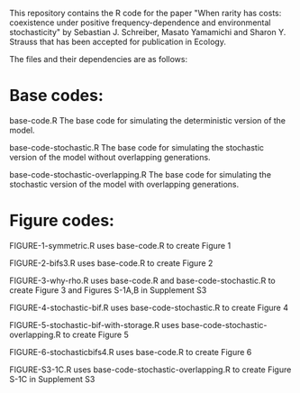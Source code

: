 This repository contains the R code for the paper "When rarity has costs: coexistence under positive frequency-dependence and environmental stochasticity" by Sebastian J. Schreiber, Masato Yamamichi and Sharon Y. Strauss that has been accepted for publication in Ecology. 

The files and their dependencies are as follows:

Base codes:
===========
base-code.R The base code for simulating the deterministic version of the model. 

base-code-stochastic.R The base code for simulating the stochastic version of the model without overlapping generations. 

base-code-stochastic-overlapping.R The base code for simulating the stochastic version of the model with overlapping generations. 

Figure codes:
=============
FIGURE-1-symmetric.R uses base-code.R to create Figure 1

FIGURE-2-bifs3.R uses base-code.R to create Figure 2

FIGURE-3-why-rho.R uses base-code.R and base-code-stochastic.R to create Figure 3 and Figures S-1A,B in Supplement S3

FIGURE-4-stochastic-bif.R uses base-code-stochastic.R to create Figure 4

FIGURE-5-stochastic-bif-with-storage.R uses base-code-stochastic-overlapping.R to create Figure 5

FIGURE-6-stochasticbifs4.R uses base-code.R to create Figure 6

FIGURE-S3-1C.R uses base-code-stochastic-overlapping.R to create Figure S-1C in Supplement S3

